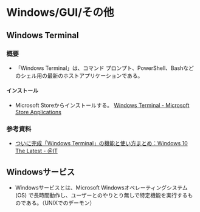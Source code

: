 # Windows/GUI/その他

## Windows Terminal

### 概要

- 「Windows Terminal」は、コマンド プロンプト、PowerShell、Bashなどのシェル用の最新のホストアプリケーションである。

#### インストール

- Microsoft Storeからインストールする。
  [Windows Terminal - Microsoft Store Applications](https://apps.microsoft.com/store/detail/windows-terminal/9N0DX20HK701)

### 参考資料

- [ついに完成「Windows Terminal」の機能と使い方まとめ：Windows 10 The Latest - ＠IT](https://atmarkit.itmedia.co.jp/ait/articles/2005/28/news018.html)

## Windowsサービス

- Windowsサービスとは、Microsoft Windowsオペレーティングシステム (OS) で長時間動作し、ユーザーとのやりとり無しで特定機能を実行するものである。（UNIXでのデーモン）
